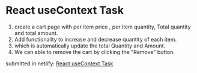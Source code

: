 # React useContext Task

1. create a cart page with per item price , per item quantity, Total quantity and total amount.
2. Add functionality to increase and decrease quantity of each item.
3. which is automatically update the total Quantity and Amount.
4. We can able to remove the cart by clicking the "Remove" button.

submitted in netlify: [React useContext Task]()